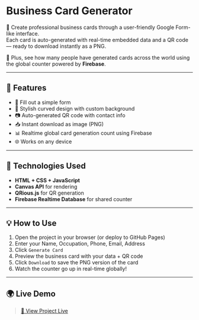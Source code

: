 # Business Card Generator

🎨 Create professional business cards through a user-friendly Google Form-like interface.  
Each card is auto-generated with real-time embedded data and a QR code — ready to download instantly as a PNG.  

📡 Plus, see how many people have generated cards across the world using the global counter powered by **Firebase**.

---
## 🚀 Features

- 📝 Fill out a simple form
- 🎨 Stylish curved design with custom background
- 📷 Auto-generated QR code with contact info
- 📥 Instant download as image (PNG)
- 📊 Realtime global card generation count using Firebase
- 🌐 Works on any device
---
## 🔧 Technologies Used

- **HTML + CSS + JavaScript**
- **Canvas API** for rendering
- **QRious.js** for QR generation
- **Firebase Realtime Database** for shared counter

---

## 💡 How to Use

1. Open the project in your browser (or deploy to GitHub Pages)
2. Enter your Name, Occupation, Phone, Email, Address
3. Click `Generate Card`
4. Preview the business card with your data + QR code
5. Click `Download` to save the PNG version of the card
6. Watch the counter go up in real-time globally!

---

## 🌍 Live Demo

> [🔗 View Project Live](https://tayhid-official.github.io/Business-Card/)

